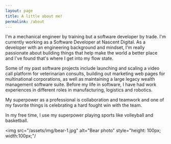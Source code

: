 ```yaml
---
layout: page
title: A little about me!
permalink: /about
---
```


I'm a mechanical engineer by training but a software developer by trade. I'm currently working as a Software Developer at Nascent Digital. As a developer with an engineering background and mindset, I'm really passionate about building things that help make the world a better place and I've found that's where I get into my flow state.

Some of my past software projects include launching and scaling a video call platform for veterinarian consults, building out marketing web pages for multinational corporations, as well as maintaining a large legacy wealth management software suite. Before my life in software, I have had work experiences in different roles in manufacturing, logistics and robotics. 

My superpower as a professional is collaboration and teamwork and one of my favorite things is celebrating a hard fought win with the team.

In my free time, I use my superpower playing sports like volleyball and basketball.

<img src="/assets/img/bear-1.jpg" alt="Bear photo" style="height: 100px; width:100px;"/
